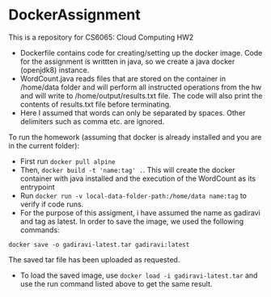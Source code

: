 # DockerAssignment

This is a repository for CS6065: Cloud Computing HW2 

* Dockerfile contains code for creating/setting up the docker image. Code for the assignment is writtten in java, so we create a java docker (openjdk8) instance.
* WordCount.java reads files that are stored on the container in /home/data folder and will perform all instructed operations from the hw and will write to /home/output/results.txt file. The code will also print the contents of results.txt file before terminating.
* Here I assumed that words can only be separated by spaces. Other delimiters such as comma etc. are ignored. 



To run the homework (assuming that docker is already installed and you are in the current folder):
* First run ```docker pull alpine```
* Then, ```docker build -t 'name:tag' .```. This will create the docker container with java installed and the execution of the WordCount as its entrypoint
* Run ```docker run -v local-data-folder-path:/home/data name:tag``` to verify if code runs.
* For the purpose of this assigment, i have assumed the name as gadiravi and tag as latest. In order to save the image, we used the following commands:

```docker save -o gadiravi-latest.tar gadiravi:latest```

The saved tar file has been uploaded as requested. 
* To load the saved image, use ```docker load -i gadiravi-latest.tar``` and use the run command listed above to get the same result. 

